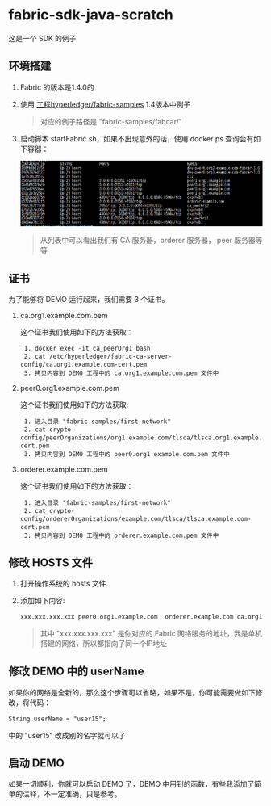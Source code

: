 # fabric-sdk-java-scratch

这是一个 SDK 的例子

## 环境搭建

1. Fabric 的版本是1.4.0的
2. 使用 [工程hyperledger/fabric-samples](https://github.com/hyperledger/fabric-samples) 1.4版本中例子
   
    >对应的例子路径是 "fabric-samples/fabcar/"
    
3. 启动脚本 startFabric.sh，如果不出现意外的话，使用 docker ps 查询会有如下容器：
    
    ![容器列表](网络容器列表.png)
    
    > 从列表中可以看出我们有 CA 服务器，orderer 服务器， peer 服务器等等

## 证书

为了能够将 DEMO 运行起来，我们需要 3 个证书。

1. ca.org1.example.com.pem

    这个证书我们使用如下的方法获取：
    
        1. docker exec -it ca_peerOrg1 bash
        2. cat /etc/hyperledger/fabric-ca-server-config/ca.org1.example.com-cert.pem
        3. 拷贝内容到 DEMO 工程中的 ca.org1.example.com.pem 文件中
        
2. peer0.org1.example.com.pem

    这个证书我们使用如下的方法获取:
    
        1. 进入目录 "fabric-samples/first-network"
        2. cat crypto-config/peerOrganizations/org1.example.com/tlsca/tlsca.org1.example.com-cert.pem
        3. 拷贝内容到 DEMO 工程中的 peer0.org1.example.com.pem 文件中
        
3. orderer.example.com.pem

    这个证书我们使用如下的方法获取：

        1. 进入目录 "fabric-samples/first-network"
        2. cat crypto-config/ordererOrganizations/example.com/tlsca/tlsca.example.com-cert.pem
        3. 拷贝内容到 DEMO 工程中的 orderer.example.com.pem 文件中

## 修改 HOSTS 文件

1. 打开操作系统的 hosts 文件
2. 添加如下内容:

    ```txt
    xxx.xxx.xxx.xxx peer0.org1.example.com  orderer.example.com ca.org1.example.com
    ```
    
    > 其中 "xxx.xxx.xxx.xxx" 是你对应的 Fabric 网络服务的地址，我是单机搭建的网络，所以都指向了同一个IP地址
    
## 修改 DEMO 中的 userName

如果你的网络是全新的，那么这个步骤可以省略，如果不是，你可能需要做如下修改，将代码：

```txt
String userName = "user15";
```

中的 "user15" 改成别的名字就可以了

## 启动 DEMO 

如果一切顺利，你就可以启动 DEMO 了，DEMO 中用到的函数，有些我添加了简单的注释，不一定准确，只是参考。